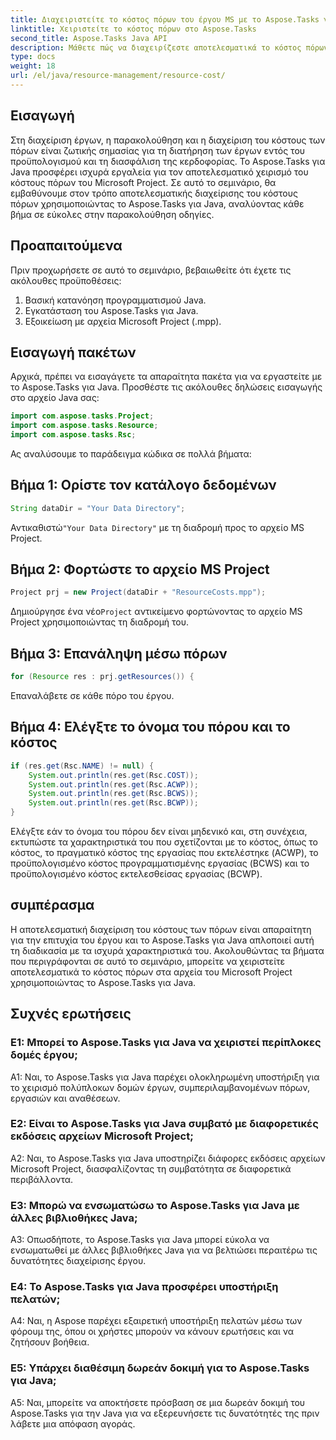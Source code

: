 ```yaml
---
title: Διαχειριστείτε το κόστος πόρων του έργου MS με το Aspose.Tasks για Java
linktitle: Χειριστείτε το κόστος πόρων στο Aspose.Tasks
second_title: Aspose.Tasks Java API
description: Μάθετε πώς να διαχειρίζεστε αποτελεσματικά το κόστος πόρων του MS Project με το Aspose.Tasks για Java. Ακολουθήστε τον βήμα προς βήμα οδηγό μας.
type: docs
weight: 18
url: /el/java/resource-management/resource-cost/
---
```

## Εισαγωγή

Στη διαχείριση έργων, η παρακολούθηση και η διαχείριση του κόστους των πόρων είναι ζωτικής σημασίας για τη διατήρηση των έργων εντός του προϋπολογισμού και τη διασφάλιση της κερδοφορίας. Το Aspose.Tasks για Java προσφέρει ισχυρά εργαλεία για τον αποτελεσματικό χειρισμό του κόστους πόρων του Microsoft Project. Σε αυτό το σεμινάριο, θα εμβαθύνουμε στον τρόπο αποτελεσματικής διαχείρισης του κόστους πόρων χρησιμοποιώντας το Aspose.Tasks για Java, αναλύοντας κάθε βήμα σε εύκολες στην παρακολούθηση οδηγίες.

## Προαπαιτούμενα

Πριν προχωρήσετε σε αυτό το σεμινάριο, βεβαιωθείτε ότι έχετε τις ακόλουθες προϋποθέσεις:

1. Βασική κατανόηση προγραμματισμού Java.
2. Εγκατάσταση του Aspose.Tasks για Java.
3. Εξοικείωση με αρχεία Microsoft Project (.mpp).

## Εισαγωγή πακέτων

Αρχικά, πρέπει να εισαγάγετε τα απαραίτητα πακέτα για να εργαστείτε με το Aspose.Tasks για Java. Προσθέστε τις ακόλουθες δηλώσεις εισαγωγής στο αρχείο Java σας:

```java
import com.aspose.tasks.Project;
import com.aspose.tasks.Resource;
import com.aspose.tasks.Rsc;
```

Ας αναλύσουμε το παράδειγμα κώδικα σε πολλά βήματα:

## Βήμα 1: Ορίστε τον κατάλογο δεδομένων

```java
String dataDir = "Your Data Directory";
```

 Αντικαθιστώ`"Your Data Directory"` με τη διαδρομή προς το αρχείο MS Project.

## Βήμα 2: Φορτώστε το αρχείο MS Project

```java
Project prj = new Project(dataDir + "ResourceCosts.mpp");
```

 Δημιούργησε ένα νέο`Project` αντικείμενο φορτώνοντας το αρχείο MS Project χρησιμοποιώντας τη διαδρομή του.

## Βήμα 3: Επανάληψη μέσω πόρων

```java
for (Resource res : prj.getResources()) {
```

Επαναλάβετε σε κάθε πόρο του έργου.

## Βήμα 4: Ελέγξτε το όνομα του πόρου και το κόστος

```java
if (res.get(Rsc.NAME) != null) {
    System.out.println(res.get(Rsc.COST));
    System.out.println(res.get(Rsc.ACWP));
    System.out.println(res.get(Rsc.BCWS));
    System.out.println(res.get(Rsc.BCWP));
}
```

Ελέγξτε εάν το όνομα του πόρου δεν είναι μηδενικό και, στη συνέχεια, εκτυπώστε τα χαρακτηριστικά του που σχετίζονται με το κόστος, όπως το κόστος, το πραγματικό κόστος της εργασίας που εκτελέστηκε (ACWP), το προϋπολογισμένο κόστος προγραμματισμένης εργασίας (BCWS) και το προϋπολογισμένο κόστος εκτελεσθείσας εργασίας (BCWP).

## συμπέρασμα

Η αποτελεσματική διαχείριση του κόστους των πόρων είναι απαραίτητη για την επιτυχία του έργου και το Aspose.Tasks για Java απλοποιεί αυτή τη διαδικασία με τα ισχυρά χαρακτηριστικά του. Ακολουθώντας τα βήματα που περιγράφονται σε αυτό το σεμινάριο, μπορείτε να χειριστείτε αποτελεσματικά το κόστος πόρων στα αρχεία του Microsoft Project χρησιμοποιώντας το Aspose.Tasks για Java.

## Συχνές ερωτήσεις

### Ε1: Μπορεί το Aspose.Tasks για Java να χειριστεί περίπλοκες δομές έργου;

A1: Ναι, το Aspose.Tasks για Java παρέχει ολοκληρωμένη υποστήριξη για το χειρισμό πολύπλοκων δομών έργων, συμπεριλαμβανομένων πόρων, εργασιών και αναθέσεων.

### Ε2: Είναι το Aspose.Tasks για Java συμβατό με διαφορετικές εκδόσεις αρχείων Microsoft Project;

A2: Ναι, το Aspose.Tasks για Java υποστηρίζει διάφορες εκδόσεις αρχείων Microsoft Project, διασφαλίζοντας τη συμβατότητα σε διαφορετικά περιβάλλοντα.

### Ε3: Μπορώ να ενσωματώσω το Aspose.Tasks για Java με άλλες βιβλιοθήκες Java;

A3: Οπωσδήποτε, το Aspose.Tasks για Java μπορεί εύκολα να ενσωματωθεί με άλλες βιβλιοθήκες Java για να βελτιώσει περαιτέρω τις δυνατότητες διαχείρισης έργου.

### Ε4: Το Aspose.Tasks για Java προσφέρει υποστήριξη πελατών;

A4: Ναι, η Aspose παρέχει εξαιρετική υποστήριξη πελατών μέσω των φόρουμ της, όπου οι χρήστες μπορούν να κάνουν ερωτήσεις και να ζητήσουν βοήθεια.

### Ε5: Υπάρχει διαθέσιμη δωρεάν δοκιμή για το Aspose.Tasks για Java;

A5: Ναι, μπορείτε να αποκτήσετε πρόσβαση σε μια δωρεάν δοκιμή του Aspose.Tasks για την Java για να εξερευνήσετε τις δυνατότητές της πριν λάβετε μια απόφαση αγοράς.